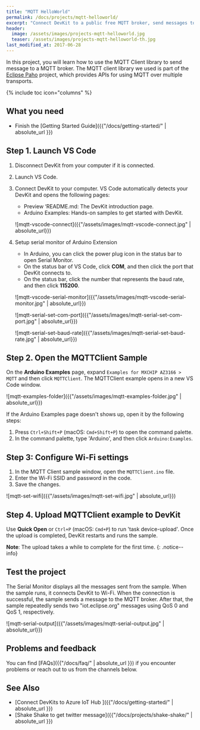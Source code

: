 ```yaml
---
title: "MQTT HelloWorld"
permalink: /docs/projects/mqtt-helloworld/
excerpt: "Connect DevKit to a public free MQTT broker, send messages to the server and print it out if it is successful"
header:
  image: /assets/images/projects-mqtt-helloworld.jpg
  teaser: /assets/images/projects-mqtt-helloworld-th.jpg
last_modified_at: 2017-06-28
---
```


In this project, you will learn how to use the MQTT Client library to send message to a MQTT broker.
The MQTT client library we used is part of the [Eclipse Paho](http://www.eclipse.org/paho/) project, which provides APIs for using MQTT over multiple transports.

{% include toc icon="columns" %}

## What you need

* Finish the [Getting Started Guide]({{"/docs/getting-started/" | absolute_url }})

## Step 1. Launch VS Code

1. Disconnect DevKit from your computer if it is connected.
1. Launch VS Code.
1. Connect DevKit to your computer.
    VS Code automatically detects your DevKit and opens the following pages:
    * Preview ‘README.md: The DevKit introduction page.
    * Arduino Examples: Hands-on samples to get started with DevKit.

    ![mqtt-vscode-connect]({{"/assets/images/mqtt-vscode-connect.jpg" | absolute_url}})

1. Setup serial monitor of Arduino Extension 
    * In Arduino, you can click the power plug icon in the status bar to open Serial Monitor.
    * On the status bar of VS Code, click **COM**, and then click the port that DevKit connects to.
    * On the status bar, click the number that represents the baud rate, and then click **115200**.

    ![mqtt-vscode-serial-monitor]({{"/assets/images/mqtt-vscode-serial-monitor.jpg" | absolute_url}})

    ![mqtt-serial-set-com-port]({{"/assets/images/mqtt-serial-set-com-port.jpg" | absolute_url}})

    ![mqtt-serial-set-baud-rate]({{"/assets/images/mqtt-serial-set-baud-rate.jpg" | absolute_url}})

## Step 2. Open the MQTTClient Sample

On the **Arduino Examples** page, expand `Examples for MXCHIP AZ3166 > MQTT` and then click `MQTTClient`.
The MQTTClient example opens in a new VS Code window.

![mqtt-examples-folder]({{"/assets/images/mqtt-examples-folder.jpg" | absolute_url}})

If the Arduino Examples page doesn't shows up, open it by the following steps:
1. Press `Ctrl+Shift+P` (macOS: `Cmd+Shift+P`) to open the command palette.
1. In the command palette, type 'Arduino', and then click `Arduino:Examples`.

## Step 3: Configure Wi-Fi settings

1. In the MQTT Client sample window, open the `MQTTClient.ino` file.
1. Enter the Wi-Fi SSID and password in the code.
1. Save the changes.

![mqtt-set-wifi]({{"/assets/images/mqtt-set-wifi.jpg" | absolute_url}})

## Step 4. Upload MQTTClient example to DevKit

Use **Quick Open** or `Ctrl+P` (macOS: `Cmd+P`) to run 'task device-upload'. Once the upload is completed, DevKit restarts and runs the sample.

**Note**: The upload takes a while to complete for the first time.
{: .notice--info}

## Test the project

The Serial Monitor displays all the messages sent from the sample. When the sample runs, it connects DevKit to Wi-Fi. When the connection is successful, the sample sends a message to the MQTT broker. After that, the sample repeatedly sends two "iot.eclipse.org" messages using QoS 0 and QoS 1, respectively.

![mqtt-serial-output]({{"/assets/images/mqtt-serial-output.jpg" | absolute_url}})

## Problems and feedback

You can find [FAQs]({{"/docs/faq/" | absolute_url }}) if you encounter problems or reach out to us from the channels below.

## See Also

* [Connect DevKits to Azure IoT Hub ]({{"/docs/getting-started/" | absolute_url }})
* [Shake Shake to get twitter message]({{"/docs/projects/shake-shake/" | absolute_url }})
